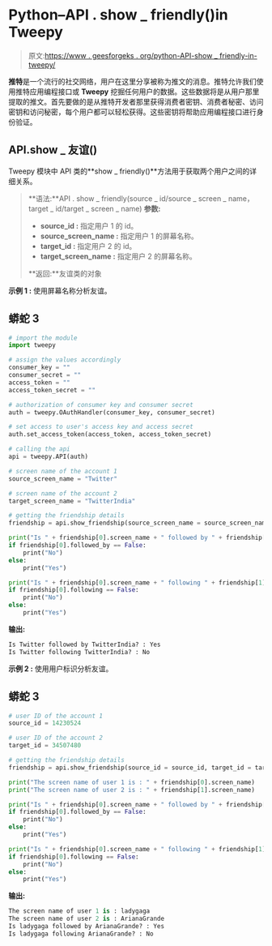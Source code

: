 # Python–API . show _ friendly()in Tweepy

> 原文:[https://www . geesforgeks . org/python-API-show _ friendly-in-tweepy/](https://www.geeksforgeeks.org/python-api-show_friendship-in-tweepy/)

**推特**是一个流行的社交网络，用户在这里分享被称为推文的消息。推特允许我们使用推特应用编程接口或 **Tweepy** 挖掘任何用户的数据。这些数据将是从用户那里提取的推文。首先要做的是从推特开发者那里获得消费者密钥、消费者秘密、访问密钥和访问秘密，每个用户都可以轻松获得。这些密钥将帮助应用编程接口进行身份验证。

## API.show _ 友谊()

Tweepy 模块中 API 类的**show _ friendly()**方法用于获取两个用户之间的详细关系。

> **语法:**API . show _ friendly(source _ id/source _ screen _ name，target _ id/target _ screen _ name)
> **参数:**
> 
> *   **source_id :** 指定用户 1 的 id。
> *   **source_screen_name :** 指定用户 1 的屏幕名称。
> *   **target_id :** 指定用户 2 的 id。
> *   **target_screen_name :** 指定用户 2 的屏幕名称。
> 
> **返回:**友谊类的对象

**示例 1 :** 使用屏幕名称分析友谊。

## 蟒蛇 3

```py
# import the module
import tweepy

# assign the values accordingly
consumer_key = ""
consumer_secret = ""
access_token = ""
access_token_secret = ""

# authorization of consumer key and consumer secret
auth = tweepy.OAuthHandler(consumer_key, consumer_secret)

# set access to user's access key and access secret
auth.set_access_token(access_token, access_token_secret)

# calling the api
api = tweepy.API(auth)

# screen name of the account 1
source_screen_name = "Twitter"

# screen name of the account 2
target_screen_name = "TwitterIndia"

# getting the friendship details
friendship = api.show_friendship(source_screen_name = source_screen_name, target_screen_name = target_screen_name)

print("Is " + friendship[0].screen_name + " followed by " + friendship[1].screen_name, end = "? : ")
if friendship[0].followed_by == False:
    print("No")
else:
    print("Yes")

print("Is " + friendship[0].screen_name + " following " + friendship[1].screen_name, end = "? : ")
if friendship[0].following == False:
    print("No")
else:
    print("Yes")
```

**输出:**

```py
Is Twitter followed by TwitterIndia? : Yes
Is Twitter following TwitterIndia? : No
```

**示例 2 :** 使用用户标识分析友谊。

## 蟒蛇 3

```py
# user ID of the account 1
source_id = 14230524

# user ID of the account 2
target_id = 34507480

# getting the friendship details
friendship = api.show_friendship(source_id = source_id, target_id = target_id)

print("The screen name of user 1 is : " + friendship[0].screen_name)
print("The screen name of user 2 is : " + friendship[1].screen_name)

print("Is " + friendship[0].screen_name + " followed by " + friendship[1].screen_name, end = "? : ")
if friendship[0].followed_by == False:
    print("No")
else:
    print("Yes")

print("Is " + friendship[0].screen_name + " following " + friendship[1].screen_name, end = "? : ")
if friendship[0].following == False:
    print("No")
else:
    print("Yes")
```

**输出:**

```py
The screen name of user 1 is : ladygaga
The screen name of user 2 is : ArianaGrande
Is ladygaga followed by ArianaGrande? : Yes
Is ladygaga following ArianaGrande? : No
```